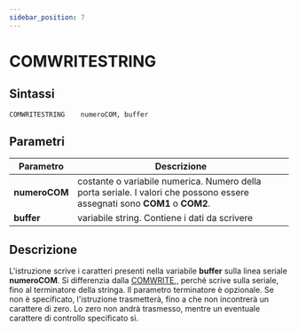 ```yaml
---
sidebar_position: 7
---
```


# COMWRITESTRING

## Sintassi

  ```
  COMWRITESTRING	numeroCOM, buffer
  ```

## Parametri
|Parametro              | Descrizione                                                                                                                |                
|-----------------------|----------------------------------------------------------------------------------------------------------------------------|
| **numeroCOM**         | costante o variabile numerica. Numero della porta seriale. I valori che possono essere assegnati sono **COM1** o **COM2**. |         
| **buffer**            | variabile string. Contiene i dati da scrivere                                                                              |         

## Descrizione
L'istruzione scrive i caratteri presenti nella variabile **buffer** sulla linea seriale **numeroCOM**. Si differenzia dalla [COMWRITE](COMWRITE.md),, perché scrive sulla seriale, fino al terminatore della stringa. Il parametro terminatore è opzionale. Se non è specificato, l'istruzione trasmetterà, fino a che non incontrerà un carattere di zero. Lo zero non andrà trasmesso, mentre un eventuale carattere di controllo specificato sì.